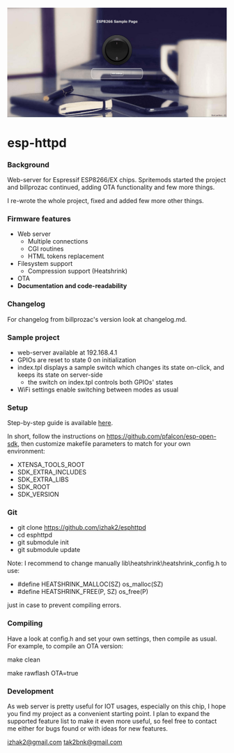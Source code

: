 ![new esphttpd](https://github.com/izhak2/esphttpd/blob/master/images/screenshot.png)

# esp-httpd #
### Background ###
Web-server for Espressif ESP8266/EX chips.
Spritemods started the project and billprozac continued, adding OTA functionality and few more things.

I re-wrote the whole project, fixed and added few more other things.

### Firmware features ###
* Web server
  * Multiple connections
  * CGI routines
  * HTML tokens replacement
* Filesystem support
  * Compression support (Heatshrink)
* OTA
* **Documentation and code-readability**

### Changelog ###
For changelog from billprozac's version look at changelog.md.

### Sample project ###
* web-server available at 192.168.4.1
* GPIOs are reset to state 0 on initialization
* index.tpl displays a sample switch which changes its state on-click, and keeps its state on server-side
  * the switch on index.tpl controls both GPIOs' states
* WiFi settings enable switching between modes as usual

### Setup ###
Step-by-step guide is available [here](http://iotplayground.blogspot.com/2015/09/introduction-to-esp8266ex-development.html).

In short, follow the instructions on https://github.com/pfalcon/esp-open-sdk, then customize makefile parameters to match for your own environment:

* XTENSA_TOOLS_ROOT
* SDK_EXTRA_INCLUDES
* SDK_EXTRA_LIBS
* SDK_ROOT
* SDK_VERSION

### Git ###
* git clone https://github.com/izhak2/esphttpd
* cd esphttpd
* git submodule init
* git submodule update

Note: I recommend to change manually lib\heatshrink\heatshrink_config.h to use:

* #define HEATSHRINK_MALLOC(SZ) os_malloc(SZ)
* #define HEATSHRINK_FREE(P, SZ) os_free(P)

just in case to prevent compiling errors.

### Compiling ###
Have a look at config.h and set your own settings, then compile as usual.
For example, to compile an OTA version:

make clean

make rawflash OTA=true

### Development ###
As web server is pretty useful for IOT usages, especially on this chip, I hope you find my project as a convenient starting point.
I plan to expand the supported feature list to make it even more useful, so feel free to contact me either for bugs found or with ideas for new features.

<izhak2@gmail.com>
<tak2bnk@gmail.com>
